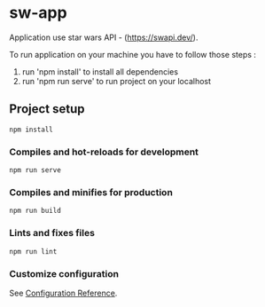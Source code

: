 # sw-app

Application use star wars API - (https://swapi.dev/).

To run application on your machine you have to follow those steps :

1. run 'npm install' to install all dependencies
2. run 'npm run serve' to run project on your localhost

## Project setup

```
npm install
```

### Compiles and hot-reloads for development

```
npm run serve
```

### Compiles and minifies for production

```
npm run build
```

### Lints and fixes files

```
npm run lint
```

### Customize configuration

See [Configuration Reference](https://cli.vuejs.org/config/).
